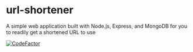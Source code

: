 # url-shortener
A simple web application built with Node.js, Express, and MongoDB for you to readily get a shortened URL to use

[![CodeFactor](https://www.codefactor.io/repository/github/vkhangstack/url-shortener/badge)](https://www.codefactor.io/repository/github/vkhangstack/url-shortener)
